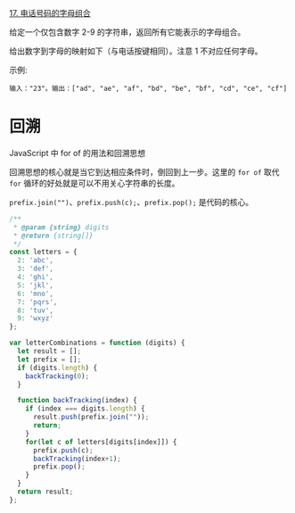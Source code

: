 [17. 电话号码的字母组合](https://leetcode-cn.com/problems/letter-combinations-of-a-phone-number/)

给定一个仅包含数字 2-9 的字符串，返回所有它能表示的字母组合。

给出数字到字母的映射如下（与电话按键相同）。注意 1 不对应任何字母。

示例:

`输入："23"。输出：["ad", "ae", "af", "bd", "be", "bf", "cd", "ce", "cf"]`

# 回溯

JavaScript 中 for of 的用法和回溯思想 

回溯思想的核心就是当它到达相应条件时，倒回到上一步。这里的 `for of` 取代 `for` 循环的好处就是可以不用关心字符串的长度。

`prefix.join("")`、`prefix.push(c);`、`prefix.pop();` 是代码的核心。

```javascript
/**
 * @param {string} digits
 * @return {string[]}
 */
const letters = {
  2: 'abc',
  3: 'def',
  4: 'ghi',
  5: 'jkl',
  6: 'mno',
  7: 'pqrs',
  8: 'tuv',
  9: 'wxyz'
};

var letterCombinations = function (digits) {
  let result = [];
  let prefix = [];
  if (digits.length) {
    backTracking(0);
  }

  function backTracking(index) {
    if (index === digits.length) {
      result.push(prefix.join(""));
      return;
    }
    for(let c of letters[digits[index]]) {
      prefix.push(c);
      backTracking(index+1);
      prefix.pop();
    }
  }
  return result;
};
```

